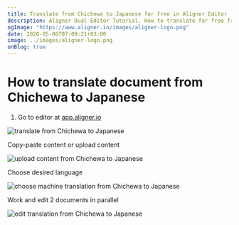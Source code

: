 ```yaml
---
title: Translate from Chichewa to Japanese for free in Aligner Editor
description: Aligner Dual Editor Tutorial. How to translate for free from Chichewa to Japanese. Aligner is multilingual document management platform. 
ogImage: "https://www.aligner.io/images/aligner-logo.png"
date: 2020-05-06T07:09:21+03:00
image: ../images/aligner-logo.png
onBlog: true
---
```


# How to translate document from Chichewa to Japanese

1. Go to editor at [app.aligner.io](https://app.aligner.io "Aligner App web page")

![translate from Chichewa to Japanese](../aligner-blank-editor.png "translate from Chichewa to Japanese")

Copy-paste content or upload content

![upload content from Chichewa to Japanese](../aligner-uploaded-document.png "upload content from Chichewa to Japanese")

Choose desired language

![choose machine translation from Chichewa to Japanese](../aligner-language-dropdown.png "choose machine translation from Chichewa to Japanese")

Work and edit 2 documents in parallel

![edit translation from Chichewa to Japanese](../aligner-double-sitded-editor.png "edit translation from Chichewa to Japanese")

